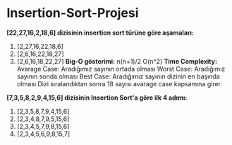 # Insertion-Sort-Projesi
**[22,27,16,2,18,6] dizisinin insertion sort türüne göre aşamaları:**
1. [2,27,16,22,18,6]
2. [2,6,16,22,18,27]
3. [2,6,16,18,22,27]
**Big-O gösterimi:** n(n+1)/2 O(n^2)
**Time Complexity:** Avarage Case: Aradığımız sayının ortada olması Worst Case: Aradığımız sayının sonda olması Best Case: Aradığımız sayının dizinin en başında olması
Dizi sıralandıktan sonra 18 sayısı avarage case kapsamına girer.

**[7,3,5,8,2,9,4,15,6] dizisinin Insertion Sort'a göre ilk 4 adımı:**
1. [2,3,5,8,7,9,4,15,6]
2. [2,3,4,8,7,9,5,15,6]
3. [2,3,4,5,7,9,8,15,6]
4. [2,3,4,5,6,9,8,15,7]
